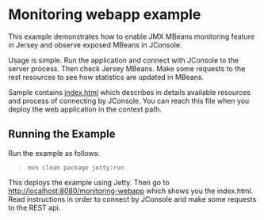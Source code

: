 <!--

    DO NOT ALTER OR REMOVE COPYRIGHT NOTICES OR THIS HEADER.

    Copyright (c) 2015-2017 Oracle and/or its affiliates. All rights reserved.

    The contents of this file are subject to the terms of either the GNU
    General Public License Version 2 only ("GPL") or the Common Development
    and Distribution License("CDDL") (collectively, the "License").  You
    may not use this file except in compliance with the License.  You can
    obtain a copy of the License at
    https://oss.oracle.com/licenses/CDDL+GPL-1.1
    or LICENSE.txt.  See the License for the specific
    language governing permissions and limitations under the License.

    When distributing the software, include this License Header Notice in each
    file and include the License file at LICENSE.txt.

    GPL Classpath Exception:
    Oracle designates this particular file as subject to the "Classpath"
    exception as provided by Oracle in the GPL Version 2 section of the License
    file that accompanied this code.

    Modifications:
    If applicable, add the following below the License Header, with the fields
    enclosed by brackets [] replaced by your own identifying information:
    "Portions Copyright [year] [name of copyright owner]"

    Contributor(s):
    If you wish your version of this file to be governed by only the CDDL or
    only the GPL Version 2, indicate your decision by adding "[Contributor]
    elects to include this software in this distribution under the [CDDL or GPL
    Version 2] license."  If you don't indicate a single choice of license, a
    recipient has the option to distribute your version of this file under
    either the CDDL, the GPL Version 2 or to extend the choice of license to
    its licensees as provided above.  However, if you add GPL Version 2 code
    and therefore, elected the GPL Version 2 license, then the option applies
    only if the new code is made subject to such option by the copyright
    holder.

-->

Monitoring webapp example
=========================

This example demonstrates how to enable JMX MBeans monitoring feature in
Jersey and observe exposed MBeans in JConsole.

Usage is simple. Run the application and connect with JConsole to the
server process. Then check Jersey MBeans. Make some requests to the rest
resources to see how statistics are updated in MBeans.

Sample contains [index.html](src/main/webapp/index.html) which describes
in details available resources and process of connecting by JConsole.
You can reach this file when you deploy the web application in the
context path.

Running the Example
-------------------

Run the example as follows:

>     mvn clean package jetty:run

This deploys the example using Jetty. Then go to
<http://localhost:8080/monitoring-webapp> which shows you the
index.html. Read instructions in order to connect by JConsole and make
some requests to the REST api.